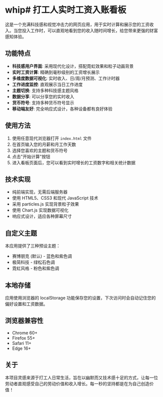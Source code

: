 # whip# 打工人实时工资入账看板

这是一个充满科技感和视觉冲击力的网页应用，用于实时计算和展示您的工资收入。当您投入工作时，可以直观地看到您的收入随时间增长，给您带来更强的财富感知体验。

## 功能特点

- **科技感用户界面**: 采用现代化设计，搭配霓虹效果和粒子动画背景
- **实时工资计算**: 精确到毫秒级别的工资增长展示
- **多维度数据可视化**: 实时收入、日/周/月预测、工作计时器
- **工作进度监控**: 直观展示当日工作进度
- **主题切换**: 支持多种科技感主题风格
- **数据分享**: 可以分享您的实时收入
- **货币符号**: 支持多种货币符号显示
- **移动端友好**: 完全响应式设计，各种设备都有良好体验

## 使用方法

1. 使用任意现代浏览器打开 `index.html` 文件
2. 在首页输入您的月薪和月工作天数
3. 选择您喜欢的主题和货币符号
4. 点击"开始计算"按钮
5. 进入看板页面后，您可以看到实时增长的工资数字和相关统计数据

## 技术实现

- 纯前端实现，无需后端服务器
- 使用 HTML5、CSS3 和现代 JavaScript 技术
- 采用 particles.js 实现背景粒子效果
- 使用 Chart.js 实现数据可视化
- 响应式设计，适应各种屏幕尺寸

## 自定义主题

本应用提供了三种预设主题：
- 赛博朋克 (默认) - 蓝色和紫色调
- 极简科技 - 绿松石色调
- 霓虹风格 - 粉色和紫色调

## 本地存储

应用使用浏览器的 localStorage 功能保存您的设置，下次访问时会自动记住您的偏好设置和工资数据。

## 浏览器兼容性

- Chrome 60+
- Firefox 55+
- Safari 11+
- Edge 16+

## 关于

本项目灵感来源于打工人日常生活，旨在以幽默而又技术感十足的方式，让每一位劳动者直观感受自己的劳动价值和收入增长。每一秒的坚持都是在为自己创造价值！ 